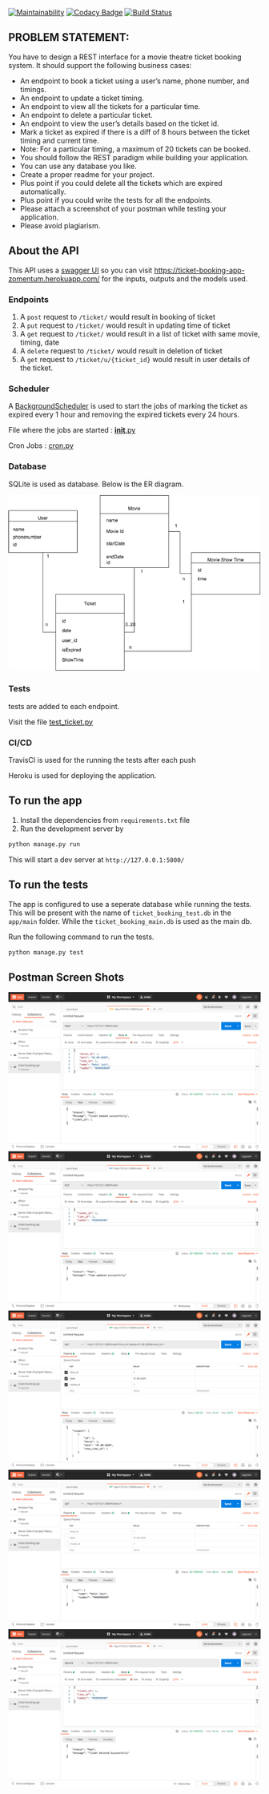 [![Maintainability](https://api.codeclimate.com/v1/badges/26e1ffe26da6a5de2270/maintainability)](https://codeclimate.com/github/rohitjain00/ticket-booking-api/maintainability)
[![Codacy Badge](https://api.codacy.com/project/badge/Grade/0e2e552de1064c2997f6bee45b459e45)](https://app.codacy.com/manual/rohitjain00/ticket-booking-api?utm_source=github.com&utm_medium=referral&utm_content=rohitjain00/ticket-booking-api&utm_campaign=Badge_Grade_Dashboard)
[![Build Status](https://travis-ci.com/rohitjain00/ticket-booking-api.svg?token=5M47HtEEpBk1wLoBPeZH&branch=master)](https://travis-ci.com/rohitjain00/ticket-booking-api)

## PROBLEM STATEMENT:

You have to design a REST interface for a movie theatre ticket booking system. It should
support the following business cases:

* An endpoint to book a ticket using a user’s name, phone number, and timings.
* An endpoint to update a ticket timing.
* An endpoint to view all the tickets for a particular time.
* An endpoint to delete a particular ticket.
* An endpoint to view the user’s details based on the ticket id.
* Mark a ticket as expired if there is a diff of 8 hours between the ticket timing and current
time.
* Note: For a particular timing, a maximum of 20 tickets can be booked.
* You should follow the REST paradigm while building your application.
* You can use any database you like.
* Create a proper readme for your project.
* Plus point if you could delete all the tickets which are expired automatically.
* Plus point if you could write the tests for all the endpoints.
* Please attach a screenshot of your postman while testing your application.
* Please avoid plagiarism.

## About the API

This API uses a [swagger UI](https://swagger.io/tools/swagger-ui/) so you can visit https://ticket-booking-app-zomentum.herokuapp.com/ for the inputs, outputs and the models used.

### Endpoints
1. A `post` request to `/ticket/` would result in booking of ticket
2. A `put` request to `/ticket/` would result in updating time of ticket
3. A `get` request to `/ticket/` would result in a list of ticket with same movie, timing, date
4. A `delete` request to `/ticket/` would result in deletion of ticket
5. A `get` request to `/ticket/u/{ticket_id}` would result in user details of the ticket.

### Scheduler
A [BackgroundScheduler](https://apscheduler.readthedocs.io/en/stable/modules/schedulers/background.html) is used to start the jobs of marking the ticket as expired every 1 hour and removing the expired tickets every 24 hours.

File where the jobs are started : [__init__.py](app/main/__init__.py)

Cron Jobs : [cron.py](app/main/util/cron.py)

### Database
SQLite is used as database. Below is the ER diagram.

![ER Diagram](ER-diagram.png)

### Tests
tests are added to each endpoint.

Visit the file [test_ticket.py](app/test/test_ticket.py)

### CI/CD

TravisCI is used for the running the tests after each push

Heroku is used for deploying the application.

## To run the app

1. Install the dependencies from `requirements.txt` file
2. Run the development server by
```bash
python manage.py run
```

This will start a dev server at `http://127.0.0.1:5000/`

## To run the tests

The app is configured to use a seperate database while running the tests. This will be present with the name of `ticket_booking_test.db` in the `app/main` folder. While the `ticket_booking_main.db` is used as the main db.

Run the following command to run the tests.
```bash
python manage.py test
```

## Postman Screen Shots

![SS1](postman%20SS/Screen%20Shot%202020-08-30%20at%2011.55.28%20PM.png)
![SS2](postman%20SS/Screen%20Shot%202020-08-30%20at%2011.56.13%20PM.png)
![SS2](postman%20SS/Screen%20Shot%202020-08-30%20at%2011.56.52%20PM.png)
![SS2](postman%20SS/Screen%20Shot%202020-08-30%20at%2011.57.17%20PM.png)
![SS2](postman%20SS/Screen%20Shot%202020-08-30%20at%2011.57.49%20PM.png)
